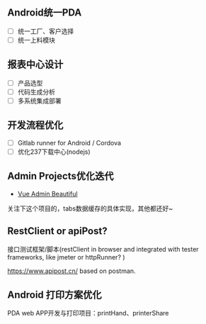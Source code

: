 ## Android统一PDA
- [ ] 统一工厂、客户选择
- [ ] 统一上料模块

## 报表中心设计
- [ ] 产品选型
- [ ] 代码生成分析
- [ ] 多系统集成部署

## 开发流程优化
- [ ] Gitlab runner for Android / Cordova
- [ ] 优化237下载中心(nodejs)

## Admin Projects优化迭代
- [Vue Admin Beautiful](https://chu1204505056.gitee.io/admin-pro/#/login)

关注下这个项目的，tabs数据缓存的具体实现，其他都还好~

## RestClient or apiPost?

接口测试框架/脚本(restClient in browser and integrated with tester frameworks, like jmeter or httpRunner? )

https://www.apipost.cn/ based on postman.

## Android 打印方案优化

PDA web APP开发与打印项目：printHand、printerShare